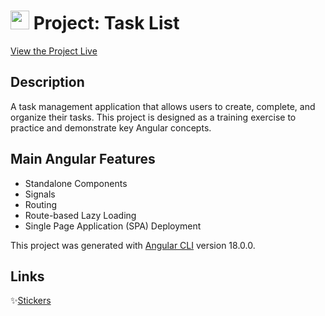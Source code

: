 # <img src="https://github.com/user-attachments/assets/49fcfbed-242a-454b-a685-24b05b5b3960" width="30"> Project: Task List


[View the Project Live](https://angular-project-9b157.web.app/)

## Description

A task management application that allows users to create, complete, and organize their tasks. This project is designed as a training exercise to practice and demonstrate key Angular concepts.

## Main Angular Features

+ Standalone Components
+ Signals
+ Routing
+ Route-based Lazy Loading
+ Single Page Application (SPA) Deployment

This project was generated with [Angular CLI](https://github.com/angular/angular-cli) version 18.0.0.

## Links

✨[Stickers](https://www.flaticon.com/ru/stickers-pack/birthday-209)
